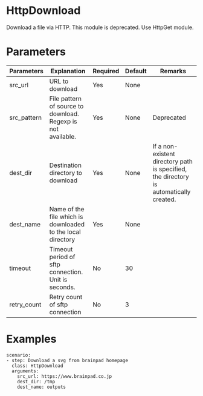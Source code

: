 # HttpDownload
Download a file via HTTP.
This module is deprecated. Use HttpGet module.

# Parameters
|Parameters|Explanation|Required|Default|Remarks|
|----------|-----------|--------|-------|-------|
|src_url|URL to download|Yes|None||
|src_pattern|File pattern of source to download. Regexp is not available.|Yes|None|Deprecated|
|dest_dir|Destination directory to download|Yes|None|If a non-existent directory path is specified, the directory is automatically created.|
|dest_name|Name of the file which is downloaded to the local directory|Yes|None|
|timeout|Timeout period of sftp connection. Unit is seconds.|No|30||
|retry_count|Retry count of sftp connection|No|3||

# Examples
```
scenario:
- step: Download a svg from brainpad homepage
  class: HttpDownload
  arguments:
    src_url: https://www.brainpad.co.jp
    dest_dir: /tmp
    dest_name: outputs
```